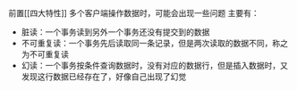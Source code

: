 前置[[四大特性]]
多个客户端操作数据时，可能会出现一些问题
主要有：
* 脏读：一个事务读到另外一个事务还没有提交到的数据
* 不可重复读：一个事务先后读取同一条记录，但是两次读取的数据不同，称之为不可重复读
* 幻读：一个事务按条件查询数据时，没有对应的数据行，但是插入数据时，又发现这行数据已经存在了，好像自己出现了幻觉

